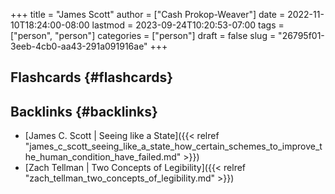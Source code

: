 +++
title = "James Scott"
author = ["Cash Prokop-Weaver"]
date = 2022-11-10T18:24:00-08:00
lastmod = 2023-09-24T10:20:53-07:00
tags = ["person", "person"]
categories = ["person"]
draft = false
slug = "26795f01-3eeb-4cb0-aa43-291a091916ae"
+++

## Flashcards {#flashcards}


## Backlinks {#backlinks}

-   [James C. Scott | Seeing like a State]({{< relref "james_c_scott_seeing_like_a_state_how_certain_schemes_to_improve_the_human_condition_have_failed.md" >}})
-   [Zach Tellman | Two Concepts of Legibility]({{< relref "zach_tellman_two_concepts_of_legibility.md" >}})
